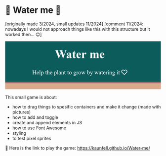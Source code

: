 # 🌸 Water me 🌸
[originally made 3/2024, small updates 11/2024]
[comment 11/2024: nowadays I would not approach things like this
with this structure but it worked then... 😊]

![Water me](./resurssit/kuvat/header.png)

This small game is about: 
- how to drag things to spesific containers and make it change
(made with pictures)
- how to add and toggle
- create and append elements in JS
- how to use Font Awesome
- styling
- to test pixel sprites





🌸 Here is the link to play the game:
https://kaunfell.github.io/Water-me/


